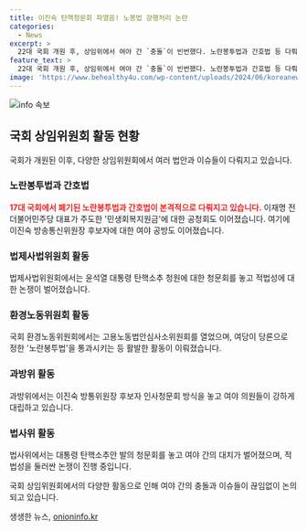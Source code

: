 ```yaml
---
title: 이진숙 탄핵청문회 파열음! 노봉법 강행처리 논란
categories:
  - News
excerpt: >
  22대 국회 개원 후, 상임위에서 여야 간 `충돌`이 빈번했다. 노란봉투법과 간호법 등 다뤄지던 중, 여당의 민생회복지원금에 대한 공청회와 이진숙 방송통신위원장 후보자에 대한 공방도 환노위에서 일어났다. 노란봉투법의 지난달 재발은 야당의 압박과 공방으로 진행됐고, 이에 대한 여당의 후속 조치는 논쟁을 더 환통했다. 또한, 법사위에서는 윤석열 대통령 탄핵소추 청원에 대한 청문회에서도 여야 간의 충돌이 빚어졌다.
feature_text: >
  22대 국회 개원 후, 상임위에서 여야 간 `충돌`이 빈번했다. 노란봉투법과 간호법 등 다뤄지던 중, 여당의 민생회복지원금에 대한 공청회와 이진숙 방송통신위원장 후보자에 대한 공방도 환노위에서 일어났다. 노란봉투법의 지난달 재발은 야당의 압박과 공방으로 진행됐고, 이에 대한 여당의 후속 조치는 논쟁을 더 환통했다. 또한, 법사위에서는 윤석열 대통령 탄핵소추 청원에 대한 청문회에서도 여야 간의 충돌이 빚어졌다.
image: 'https://www.behealthy4u.com/wp-content/uploads/2024/06/koreanews.jpg'
---
```


<p><img src="https://www.behealthy4u.com/wp-content/uploads/2024/06/koreanews.jpg" alt="info 속보" /></p>

<h2 data-ke-size="size26">국회 상임위원회 활동 현황</h2>

<p>국회가 개원된 이후, 다양한 상임위원회에서 여러 법안과 이슈들이 다뤄지고 있습니다.</p>

<h3>노란봉투법과 간호법</h3>

<p><b><span style="color: #ee2323;">17대 국회에서 폐기된 노란봉투법과 간호법이 본격적으로 다뤄지고 있습니다.</span></b> 이재명 전 더불어민주당 대표가 주도한 '민생회복지원금'에 대한 공청회도 이어졌습니다. 여기에 이진숙 방송통신위원장 후보자에 대한 여야 공방도 이어졌습니다.</p>

<h3>법제사법위원회 활동</h3>

<p>법제사법위원회에서는 윤석열 대통령 탄핵소추 청원에 대한 청문회를 놓고 적법성에 대한 논쟁이 벌어졌습니다.</p>

<h3>환경노동위원회 활동</h3>

<p>국회 환경노동위원회에서는 고용노동법안심사소위원회를 열었으며, 여당이 당론으로 정한 '노란봉투법'을 통과시키는 등 활발한 활동이 이뤄졌습니다.</p>

<h3>과방위 활동</h3>

<p>과방위에서는 이진숙 방통위원장 후보자 인사청문회 방식을 놓고 여야 의원들이 강하게 대립하고 있습니다.</p>

<h3>법사위 활동</h3>

<p>법사위에서는 대통령 탄핵소추안 발의 청문회를 놓고 여야 간의 대치가 벌어졌으며, 적법성을 둘러싼 논쟁이 진행 중입니다.</p>

<p>국회 상임위원회에서의 다양한 활동으로 인해 여야 간의 충돌과 이슈들이 끊임없이 논의되고 있습니다.</p>
생생한 뉴스, <a href="https://onioninfo.kr" rel="dofollow">onioninfo.kr</a>


